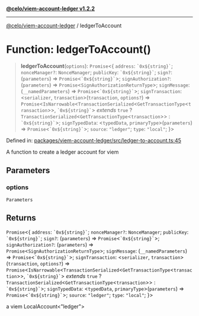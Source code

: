 [**@celo/viem-account-ledger v1.2.2**](../README.md)

***

[@celo/viem-account-ledger](../globals.md) / ledgerToAccount

# Function: ledgerToAccount()

> **ledgerToAccount**(`options`): `Promise`\<\{ `address`: `` `0x${string}` ``; `nonceManager?`: `NonceManager`; `publicKey`: `` `0x${string}` ``; `sign?`: (`parameters`) => `Promise`\<`` `0x${string}` ``\>; `signAuthorization?`: (`parameters`) => `Promise`\<`SignAuthorizationReturnType`\>; `signMessage`: (`__namedParameters`) => `Promise`\<`` `0x${string}` ``\>; `signTransaction`: \<`serializer`, `transaction`\>(`transaction`, `options?`) => `Promise`\<`IsNarrowable`\<`TransactionSerialized`\<`GetTransactionType`\<`transaction`\>\>, `` `0x${string}` ``\> *extends* `true` ? `TransactionSerialized`\<`GetTransactionType`\<`transaction`\>\> : `` `0x${string}` ``\>; `signTypedData`: \<`typedData`, `primaryType`\>(`parameters`) => `Promise`\<`` `0x${string}` ``\>; `source`: `"ledger"`; `type`: `"local"`; \}\>

Defined in: [packages/viem-account-ledger/src/ledger-to-account.ts:45](https://github.com/celo-org/developer-tooling/blob/master/packages/viem-account-ledger/src/ledger-to-account.ts#L45)

A function to create a ledger account for viem

## Parameters

### options

`Parameters`

## Returns

`Promise`\<\{ `address`: `` `0x${string}` ``; `nonceManager?`: `NonceManager`; `publicKey`: `` `0x${string}` ``; `sign?`: (`parameters`) => `Promise`\<`` `0x${string}` ``\>; `signAuthorization?`: (`parameters`) => `Promise`\<`SignAuthorizationReturnType`\>; `signMessage`: (`__namedParameters`) => `Promise`\<`` `0x${string}` ``\>; `signTransaction`: \<`serializer`, `transaction`\>(`transaction`, `options?`) => `Promise`\<`IsNarrowable`\<`TransactionSerialized`\<`GetTransactionType`\<`transaction`\>\>, `` `0x${string}` ``\> *extends* `true` ? `TransactionSerialized`\<`GetTransactionType`\<`transaction`\>\> : `` `0x${string}` ``\>; `signTypedData`: \<`typedData`, `primaryType`\>(`parameters`) => `Promise`\<`` `0x${string}` ``\>; `source`: `"ledger"`; `type`: `"local"`; \}\>

a viem LocalAccount<"ledger">
